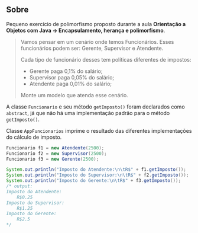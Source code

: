 ## Sobre

Pequeno exercício de polimorfismo proposto durante a aula **Orientação a Objetos com Java -> Encapsulamento, herança e polimorfismo**.

> Vamos pensar em um cenário onde temos Funcionários. Esses funcionários podem ser: Gerente, Supervisor e Atendente.
>
> Cada tipo de funcionário desses tem políticas diferentes de impostos:
>
> - Gerente paga 0,1% do salário;
> - Supervisor paga 0,05% do salário;
> - Atendente paga 0,01% do salário;
>
> Monte um modelo que atenda esse cenário.

A classe ``Funcionario`` e seu método ``getImposto()`` foram declarados como ``abstract``, já que não há uma implementação padrão para o método ``getImposto()``.

Classe ``AppFuncionarios`` imprime o resultado das diferentes implementações do cálculo de imposto.

```java
Funcionario f1 = new Atendente(2500);
Funcionario f2 = new Supervisor(2500);
Funcionario f3 = new Gerente(2500);

System.out.println("Imposto do Atendente:\n\tR$" + f1.getImposto());
System.out.println("Imposto do Supervisor:\n\tR$" + f2.getImposto());
System.out.println("Imposto do Gerente:\n\tR$" + f3.getImposto());
/* output:
Imposto do Atendente:
	R$0.25
Imposto do Supervisor:
	R$1.25
Imposto do Gerente:
	R$2.5
*/
```